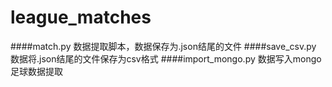 # league_matches

####match.py 数据提取脚本，数据保存为.json结尾的文件
####save_csv.py 数据将.json结尾的文件保存为csv格式
####import_mongo.py  数据写入mongo
足球数据提取
